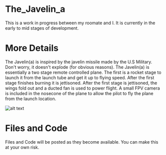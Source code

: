 # The_Javelin_a
This is a work in progress between my roomate and I. It is currently in the early to mid stages of development.

# More Details
The Javelin(a) is inspired by the javelin missile made by the U.S Military. Don't worry, it doesn't explode (for obvious reasons). The Javelin(a) is essentially a two stage remote controlled plane. The first is a rocket stage to launch it from the launch tube and get it up to flying speed. After the first stage finishes burning it is jettisoned. After the first stage is jettisoned, the wings fold out and a ducted fan is used to power flight. A small FPV camera is included in the nosecone of the plane to allow the pilot to fly the plane from the launch location.

![alt text](https://github.com/[Amm009]/The_Javelin_a/blob/main/Extra/image.jpg?raw=true)

# Files and Code
Files and Code will be posted as they become available. You can make this at your own risk.
